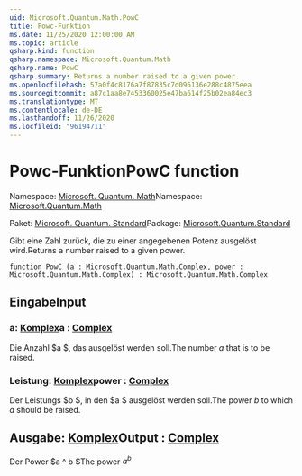 ```yaml
---
uid: Microsoft.Quantum.Math.PowC
title: Powc-Funktion
ms.date: 11/25/2020 12:00:00 AM
ms.topic: article
qsharp.kind: function
qsharp.namespace: Microsoft.Quantum.Math
qsharp.name: PowC
qsharp.summary: Returns a number raised to a given power.
ms.openlocfilehash: 57a0f4c8176a7f87835c7d096136e288c4875eea
ms.sourcegitcommit: a87c1aa8e7453360025e47ba614f25b02ea84ec3
ms.translationtype: MT
ms.contentlocale: de-DE
ms.lasthandoff: 11/26/2020
ms.locfileid: "96194711"
---
```

# <a name="powc-function"></a><span data-ttu-id="2928a-102">Powc-Funktion</span><span class="sxs-lookup"><span data-stu-id="2928a-102">PowC function</span></span>

<span data-ttu-id="2928a-103">Namespace: [Microsoft. Quantum. Math](xref:Microsoft.Quantum.Math)</span><span class="sxs-lookup"><span data-stu-id="2928a-103">Namespace: [Microsoft.Quantum.Math](xref:Microsoft.Quantum.Math)</span></span>

<span data-ttu-id="2928a-104">Paket: [Microsoft. Quantum. Standard](https://nuget.org/packages/Microsoft.Quantum.Standard)</span><span class="sxs-lookup"><span data-stu-id="2928a-104">Package: [Microsoft.Quantum.Standard](https://nuget.org/packages/Microsoft.Quantum.Standard)</span></span>


<span data-ttu-id="2928a-105">Gibt eine Zahl zurück, die zu einer angegebenen Potenz ausgelöst wird.</span><span class="sxs-lookup"><span data-stu-id="2928a-105">Returns a number raised to a given power.</span></span>

```qsharp
function PowC (a : Microsoft.Quantum.Math.Complex, power : Microsoft.Quantum.Math.Complex) : Microsoft.Quantum.Math.Complex
```


## <a name="input"></a><span data-ttu-id="2928a-106">Eingabe</span><span class="sxs-lookup"><span data-stu-id="2928a-106">Input</span></span>

### <a name="a--complex"></a><span data-ttu-id="2928a-107">a: [Komplex](xref:Microsoft.Quantum.Math.Complex)</span><span class="sxs-lookup"><span data-stu-id="2928a-107">a : [Complex](xref:Microsoft.Quantum.Math.Complex)</span></span>

<span data-ttu-id="2928a-108">Die Anzahl $a $, das ausgelöst werden soll.</span><span class="sxs-lookup"><span data-stu-id="2928a-108">The number $a$ that is to be raised.</span></span>


### <a name="power--complex"></a><span data-ttu-id="2928a-109">Leistung: [Komplex](xref:Microsoft.Quantum.Math.Complex)</span><span class="sxs-lookup"><span data-stu-id="2928a-109">power : [Complex](xref:Microsoft.Quantum.Math.Complex)</span></span>

<span data-ttu-id="2928a-110">Der Leistungs $b $, in den $a $ ausgelöst werden soll.</span><span class="sxs-lookup"><span data-stu-id="2928a-110">The power $b$ to which $a$ should be raised.</span></span>



## <a name="output--complex"></a><span data-ttu-id="2928a-111">Ausgabe: [Komplex](xref:Microsoft.Quantum.Math.Complex)</span><span class="sxs-lookup"><span data-stu-id="2928a-111">Output : [Complex](xref:Microsoft.Quantum.Math.Complex)</span></span>

<span data-ttu-id="2928a-112">Der Power $a ^ b $</span><span class="sxs-lookup"><span data-stu-id="2928a-112">The power $a^b$</span></span>